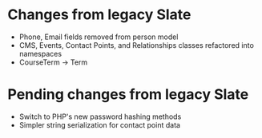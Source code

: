 # Changes from legacy Slate
- Phone, Email fields removed from person model
- CMS, Events, Contact Points, and Relationships classes refactored into namespaces
- CourseTerm -> Term 


# Pending changes from legacy Slate
- Switch to PHP's new password hashing methods
- Simpler string serialization for contact point data
